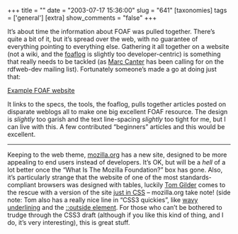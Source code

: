 +++
title = ""
date = "2003-07-17 15:36:00"
slug = "641"
[taxonomies]
tags = ['general']
[extra]
show_comments = "false"
+++

It’s about time the information about FOAF was pulled together. There’s quite a bit of it, but it’s spread over the web, with no guarantee of everything pointing to everything else. Gathering it all together on a website (not a wiki, and the [foaflog](http://rdfweb.org/) is slightly too developer-centric) is something that really needs to be tackled (as [Marc Canter](http://blogs.it/0100198/) has been calling for on the rdfweb-dev mailing list). Fortunately someone’s made a go at doing just that:

[Example FOAF website](http://www.apocalypse.org/~nicole/FOAF/foaf-website2/index.html)

It links to the specs, the tools, the foaflog, pulls together articles posted on disparate weblogs all to make one big excellent FOAF resource. The design is *slightly* too garish and the text line-spacing *slightly* too tight for me, but I can live with this. A few contributed “beginners” articles and this would be excellent.

---

Keeping to the web theme, [mozilla.org](http://www.mozilla.org) has a new site, designed to be more appealing to end users instead of developers. It’s OK, but will be a *hell* of a lot better once the “What Is The Mozilla Foundation?” box has gone. Also, it’s particularly strange that the website of one of the most standards-compliant browsers was designed with tables, luckily [Tom Gilder](http://blog.tom.me.uk/) comes to the rescue with a version of the site [just in CSS](http://tom.me.uk/mocks/mozilla/) – mozilla.org take note! (side note: Tom also has a really nice line in “CSS3 quickies”, like [wavy underlining](http://blog.tom.me.uk/2003/07/17/looking_ahead_to_css3_part_2_funky_underlines.php) and the [::outside element](http://blog.tom.me.uk/2003/07/14/looking_ahead_to_css3_part_1_the_outside_pseudoelement.php). For those who can’t be bothered to trudge through the CSS3 draft (although if you like this kind of thing, and I do, it’s very interesting), this is great stuff.
